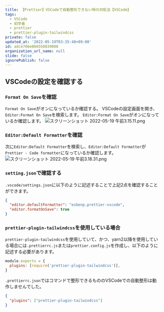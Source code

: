 ```yaml
---
title: 【Prettier】VSCodeで自動整形できない時の対処法【VSCode】
tags:
  - VSCode
  - 初学者
  - prettier
  - prettier-plugin-tailwindcss
private: false
updated_at: '2022-05-19T03:35:48+09:00'
id: adce766e066558839008
organization_url_name: null
slide: false
ignorePublish: false
---
```

## VSCodeの設定を確認する
### `Format On Save`を確認
`Format On Save`がオンになっているか確認する。
VSCodeの設定画面を開き、`Editor:Format On Save`を検索します。
`Editor:Format On Save`がオンになっているか確認します。
![スクリーンショット 2022-05-19 午前3.15.11.png](https://qiita-image-store.s3.ap-northeast-1.amazonaws.com/0/2342443/4a9fde87-0894-586a-c431-2aedaefa3a7f.png)

### `Editor:Default Formatter`を確認
次に`Editor:Default Formatter`を検索し、`Editor:Default Formatter`が`Prettier - Code formatter`になっているか確認します。
![スクリーンショット 2022-05-19 午前3.18.31.png](https://qiita-image-store.s3.ap-northeast-1.amazonaws.com/0/2342443/22765ba7-ea71-5c04-9763-321c345ff7c9.png)

### `setting.json`で確認する
`.vscode/settings.json`に以下のように記述することで上記2点を確認することができます。
```.vscode/settings.json
{
  "editor.defaultFormatter": "esbenp.prettier-vscode",
  "editor.formatOnSave": true
}
```

### `prettier-plugin-tailwindcss`を使用している場合
`prettier-plugin-tailwindcss`を使用していて、かつ、yarn2以降を使用している場合には`.prettierrc.js`または`prettier.config.js`を作成し、以下のように記述する必要があります。
```prettier.config.js:prettier.config.js or .prettierrc.js
module.exports = {
  plugins: [require('prettier-plugin-tailwindcss')],
}
```
`.prettierrc.json`ではコマンドで整形できるもののVSCodeでの自動整形は動作しませんでした。
```.prettierrc.json
{
  "plugins": ["prettier-plugin-tailwindcss"]
}
```


